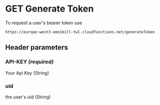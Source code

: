 # GET Generate Token
To request a user's bearer token use
```
https://europe-west3-omnibill-twl.cloudfunctions.net/generateToken
```

## Header parameters
### API-KEY *(required)*
Your Api Key (String)

### uid
the user's uid (String)